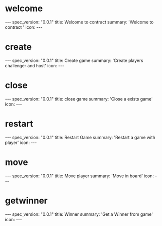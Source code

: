 <h1 class="contract"> welcome </h1>
---
spec_version: "0.0.1"
title: Welcome to contract
summary: 'Welcome to contract '
icon:
---
<h1 class="contract"> create </h1>
---
spec_version: "0.0.1"
title: Create game
summary: 'Create players challenger and host'
icon: 
---
<h1 class="contract"> close </h1>
---
spec_version: "0.0.1"
title: close game
summary: 'Close a exists game'
icon: 
---
<h1 class="contract"> restart </h1>
---
spec_version: "0.0.1"
title: Restart Game
summary: 'Restart a game with player'
icon: 
---
<h1 class="contract"> move </h1>
---
spec_version: "0.0.1"
title: Move player
summary: 'Move in board'
icon: 
---
<h1 class="contract"> getwinner </h1>
---
spec_version: "0.0.1"
title: Winner
summary: 'Get a Winner from game'
icon: 
---